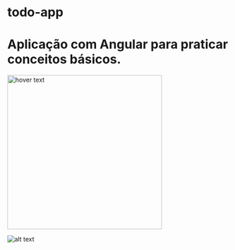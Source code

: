 # todo-app

# Aplicação com Angular para praticar conceitos básicos.

<img src="/app/assets/TelaInput.png" width="350" title="hover text">


![alt text](/app/assets/TelaInput.png?raw=true "Tela de Input")
